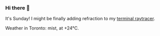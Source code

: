 ### Hi there :wave:

It's Sunday! I might be finally adding refraction to my [terminal raytracer](https://github.com/bewuethr/bash-raytracer).

Weather in Toronto: mist, at +24°C.
